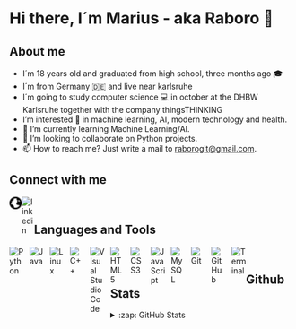 # Hi there, I´m Marius - aka Raboro 👋

## About me 
- I´m 18 years old and graduated from high school, three months ago 🎓
- I´m from Germany 🇩🇪 and live near karlsruhe
- I´m going to study computer science 💻 in october at the DHBW Karlsruhe together with the company thingsTHINKING
- I’m interested 👀 in machine learning, AI, modern technology and health.
- 🌱 I’m currently learning Machine Learning/AI.
- 💞️ I’m looking to collaborate on Python projects.
- 📫 How to reach me? Just write a mail to raborogit@gmail.com.


## Connect with me

[<img align="left" alt="website" width="22px" src="https://raw.githubusercontent.com/iconic/open-iconic/master/svg/globe.svg" />][website]
[<img align="left" alt="linkedin" width="22px" src="https://cdn.jsdelivr.net/npm/simple-icons@v3/icons/linkedin.svg" />][linkedin]

<br />

## Languages and Tools

[<img align="left" alt="Python" width="26px" src="https://cdn.jsdelivr.net/gh/devicons/devicon/icons/python/python-original.svg" style="padding-right:10px;" />][no_link]

[<img align="left" alt="Java" width="26px" src="https://cdn.jsdelivr.net/gh/devicons/devicon/icons/java/java-original.svg"  style="padding-right:10px;" />][no_link]

[<img align="left" alt="Linux" width="26px" src="https://cdn.jsdelivr.net/gh/devicons/devicon/icons/linux/linux-original.svg" style="padding-right:10px;" />][no_link]

[<img align="left" alt="C++" width="26px" src="https://cdn.jsdelivr.net/gh/devicons/devicon/icons/cplusplus/cplusplus-original.svg" style="padding-right:10px;" />][no_link]

[<img align="left" alt="Visual Studio Code" width="26px" src="https://cdn.jsdelivr.net/gh/devicons/devicon/icons/vscode/vscode-original.svg" style="padding-right:10px;" />][no_link]

[<img align="left" alt="HTML5" width="26px" src="https://cdn.jsdelivr.net/gh/devicons/devicon/icons/html5/html5-original.svg" style="padding-right:10px;" />][no_link]

[<img align="left" alt="CSS3" width="26px" src="https://cdn.jsdelivr.net/gh/devicons/devicon/icons/css3/css3-original.svg" style="padding-right:10px;" />][no_link]

[<img align="left" alt="JavaScript" width="26px" src="https://cdn.jsdelivr.net/gh/devicons/devicon/icons/javascript/javascript-original.svg" style="padding-right:10px;" />][no_link]

[<img align="left" alt="MySQL" width="26px" src="https://cdn.jsdelivr.net/gh/devicons/devicon/icons/mysql/mysql-original.svg" style="padding-right:10px;" />][no_link]

[<img align="left" alt="Git" width="26px" src="https://cdn.jsdelivr.net/gh/devicons/devicon/icons/git/git-original.svg" style="padding-right:10px;" />][no_link]

[<img align="left" alt="GitHub" width="26px" src="https://user-images.githubusercontent.com/3369400/139447912-e0f43f33-6d9f-45f8-be46-2df5bbc91289.png" style="padding-right:10px;" />][no_link]

[<img align="left" alt="Terminal" width="26px" src="https://cdn.jsdelivr.net/npm/simple-icons@7.4.0/icons/gnometerminal.svg" />][no_link]

<br />

## Github Stats

<details>
  <summary>:zap: GitHub Stats</summary>

  <img align="left" alt="Raboro's GitHub Stats" src="https://github-readme-stats.vercel.app/api?username=Raboro&show_icons=true&hide_border=false&title_color=ff652f&icon_color=FFE400&bg_color=09131B&text_color=ffffff&border_color=0c1a25" />

</details>
<br />

[website]: https://mariuswoerfel.netlify.app/
[linkedin]: https://www.linkedin.com/in/marius-woerfel-bb35191b5/
[no_link]: https://github.com/Raboro

